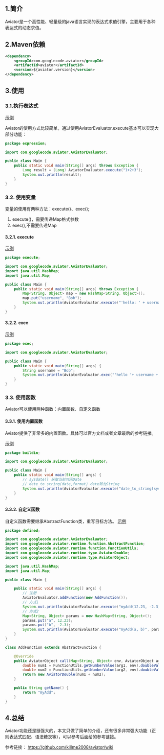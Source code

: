 ## 1.简介
Aviator是一个高性能、轻量级的java语言实现的表达式求值引擎，主要用于各种表达式的动态求值。

## 2.Maven依赖
```xml
<dependency>
    <groupId>com.googlecode.aviator</groupId>
    <artifactId>aviator</artifactId>
    <version>${aviator.version}</version>
</dependency>
```

## 3.使用
### 3.1.执行表达式
[示例](www.baidu.com)

Aviator的使用方式比较简单，通过使用AviatorEvaluator.execute基本可以实现大部分功能：
```java
package expression;

import com.googlecode.aviator.AviatorEvaluator;

public class Main {
    public static void main(String[] args) throws Exception {
        Long result = (Long) AviatorEvaluator.execute("1+2+3");
        System.out.println(result);
    }
}
```
### 3.2. 使用变量
变量的使用有两种方法：execute()、exec();
1. execute()，需要传递Map格式参数
2. exec(),不需要传递Map
#### 3.2.1. execute
[示例](www.baidu.com)
```java
package execute;

import com.googlecode.aviator.AviatorEvaluator;
import java.util.HashMap;
import java.util.Map;

public class Main {
    public static void main(String[] args) throws Exception {
        Map<String, Object> map = new HashMap<String, Object>();
        map.put("username", "Bob");
        System.out.println(AviatorEvaluator.execute("'hello: ' + username  + '!'", map));
    }
}
```
#### 3.2.2. exec
[示例](www.baidu.com)
```java
package exec;

import com.googlecode.aviator.AviatorEvaluator;

public class Main {
    public static void main(String[] args) {
        String username = "Bob";
        System.out.println(AviatorEvaluator.exec("'hello '+ username +'!'", username));
    }
}
```
### 3.3. 使用函数
Aviator可以使用两种函数：内置函数、自定义函数
#### 3.3.1. 使用内置函数
Aviator提供了非常多的内置函数。具体可以官方文档或者文章最后的参考链接。

[示例](www.baidu.com)
```java
package buildin;

import com.googlecode.aviator.AviatorEvaluator;

public class Main {
    public static void main(String[] args) {
        // sysdate() 获取当前时间Date
        // date_to_string(date,format) date转为String
        System.out.println(AviatorEvaluator.execute("date_to_string(sysdate(),'yyyy-MM-dd HH:mm:ss')"));
    }
}
```
#### 3.3.2. 自定义函数
自定义函数需要继承AbstractFunction类，重写目标方法。
[示例](www.baidu.com)
```java
package defined;

import com.googlecode.aviator.AviatorEvaluator;
import com.googlecode.aviator.runtime.function.AbstractFunction;
import com.googlecode.aviator.runtime.function.FunctionUtils;
import com.googlecode.aviator.runtime.type.AviatorDouble;
import com.googlecode.aviator.runtime.type.AviatorObject;

import java.util.HashMap;
import java.util.Map;

public class Main {

    public static void main(String[] args) {
        // 注册
        AviatorEvaluator.addFunction(new AddFunction());
        // 方式1
        System.out.println(AviatorEvaluator.execute("myAdd(12.23, -2.3)"));
        // 方式2
        Map<String, Object> params = new HashMap<String, Object>();
        params.put("a", 12.23);
        params.put("b", -2.3);
        System.out.println(AviatorEvaluator.execute("myAdd(a, b)", params));
    }
}

class AddFunction extends AbstractFunction {

    @Override
    public AviatorObject call(Map<String, Object> env, AviatorObject arg1, AviatorObject arg2) {
        double num1 = FunctionUtils.getNumberValue(arg1, env).doubleValue();
        double num2 = FunctionUtils.getNumberValue(arg2, env).doubleValue();
        return new AviatorDouble(num1 + num2);
    }

    public String getName() {
        return "myAdd";
    }
}
```
## 4.总结
Aviator功能还是挺强大的，本文只做了简单的介绍，还有很多非常强大功能（正则表达式匹配、语法糖衣等），可以参考后面给的参考链接。

参考链接：
https://github.com/killme2008/aviator/wiki
